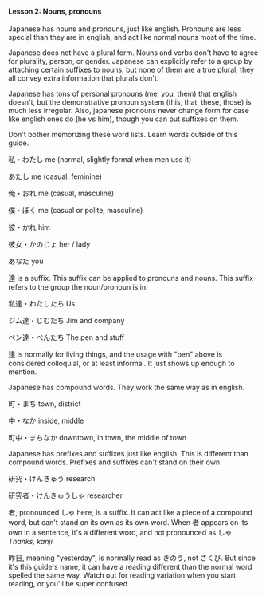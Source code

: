 
#### Lesson 2: Nouns, pronouns


Japanese has nouns and pronouns, just like english. Pronouns are less special than they are in english, and act like normal nouns most of the time.


Japanese does not have a plural form. Nouns and verbs don't have to agree for plurality, person, or gender. Japanese can explicitly refer to a group by attaching certain suffixes to nouns, but none of them are a true plural, they all convey extra information that plurals don't.


Japanese has tons of personal pronouns (me, you, them) that english doesn't, but the demonstrative pronoun system (this, that, these, those) is much less irregular. Also, japanese pronouns never change form for case like english ones do (he vs him), though you can put suffixes on them.


Don't bother memorizing these word lists. Learn words outside of this guide.


私・わたし me (normal, slightly formal when men use it)  

あたし me (casual, feminine)  

俺・おれ me (casual, masculine)  

僕・ぼく me (casual or polite, masculine)  

彼・かれ him  

彼女・かのじょ her / lady  

あなた you

達 is a suffix. This suffix can be applied to pronouns and nouns. This suffix refers to the group the noun/pronoun is in.


私達・わたしたち Us  

ジム達・じむたち Jim and company  

ペン達・ぺんたち The pen and stuff

達 is normally for living things, and the usage with "pen" above is considered colloquial, or at least informal. It just shows up enough to mention.


Japanese has compound words. They work the same way as in english.


町・まち town, district  

中・なか inside, middle  

町中・まちなか downtown, in town, the middle of town

Japanese has prefixes and suffixes just like english. This is different than compound words. Prefixes and suffixes can't stand on their own.


研究・けんきゅう research  

研究者・けんきゅうしゃ researcher

者, pronounced しゃ here, is a suffix. It can act like a piece of a compound word, but can't stand on its own as its own word. When 者 appears on its own in a sentence, it's a different word, and not pronounced as しゃ. *Thanks, kanji.*


昨日, meaning "yesterday", is normally read as きのう, not さくび. But since it's this guide's name, it can have a reading different than the normal word spelled the same way. Watch out for reading variation when you start reading, or you'll be super confused.


